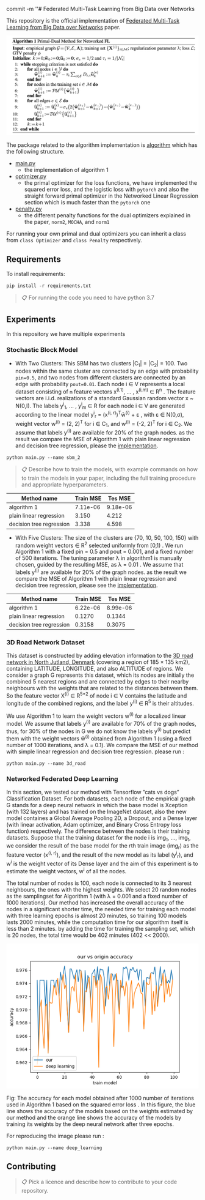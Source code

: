commit -m ''# Federated Multi-Task Learning from Big Data over Networks

This repository is the official implementation of [Federated Multi-Task Learning from Big Data over Networks](https://arxiv.org/abs/2030.12345) paper. 

![alt text](algorithm1.png)

The package related to the algorithm implementation is 
[algorithm](https://github.com/sahelyiyi/FederatedLearning/tree/master/algorithm)
 which has the following structure.

* [main.py](https://github.com/sahelyiyi/FederatedLearning/blob/master/algorithm/main.py)
    * the implementation of algorithm 1
* [optimizer.py](https://github.com/sahelyiyi/FederatedLearning/blob/master/algorithm/optimizer.py)
    * the primal optimizer for the loss functions, we have implemented 
    the squared error loss, and the logistic loss with `pytorch` 
    and also the straight forward primal optimizer in the 
    Networked Linear Regression section which is much faster than the `pytorch` one
* [penalty.py](https://github.com/sahelyiyi/FederatedLearning/blob/master/algorithm/penalty.py)
    * the different penalty functions for the dual optimizers explained in the paper, 
    `norm2`, `MOCHA`, and `norm1`
 
For running your own primal and dual optimizers you can inherit a class from `class Optimizer` 
and `class Penalty` respectively.

## Requirements

To install requirements:

```setup
pip install -r requirements.txt
```

>📋  For running the code you need to have python 3.7

## Experiments

In this repository we have multiple experiments

### Stochastic Block Model

* With Two Clusters: This SBM has two clusters |C<sub>1</sub>| =  |C<sub>2</sub>| = 100.
Two nodes within the same cluster are connected by an edge with probability `pin=0.5`, 
and two nodes from different clusters are connected by an edge with probability `pout=0.01`. 
Each node i &in; V represents a local dataset consisting of 
`m` feature vectors 
x<sup>(i,1)</sup>, ... , x<sup>(i,m)</sup> &in; R<sup>n</sup> . 
The feature vectors are i.i.d. realizations of a standard Gaussian random vector x ~ N(0,I).
The labels y<sup>i</sup><sub>1</sub>, ... , y<sup>i</sup><sub>m</sub> &in; R for each node i &in; V
are generated according to the linear model y<sup>i</sup><sub>r</sub> = (x<sup>(i, r)</sup>)<sup>T</sup>w&#772;<sup>(i)</sup> +  &epsilon; , 
with &epsilon; &in; N(0,&sigma;), weight vector w<sup>(i)</sup> = (2, 2)<sup>T</sup>
for i &in; C<sub>1</sub>, and w<sup>(i)</sup> = (-2, 2)<sup>T</sup> for i &in; C<sub>2</sub>. 
We assume that labels y<sup>(i)</sup> are available for 20% of the graph nodes.
as the result we compare the MSE of Algorithm 1 with plain linear regression 
and decision tree regression, please the [implementation](https://github.com/sahelyiyi/FederatedLearning/blob/master/SBM_experiment.ipynb).

```code
python main.py --name sbm_2
```

>📋  Describe how to train the models, with example commands on how to train the models in your paper, including the full training procedure and appropriate hyperparameters.



| Method name                    | Train MSE       | Tes MSE        |
| ------------------             |---------------- | -------------- |
| algorithm 1                    |    7.11e-06     |     9.18e-06   |
| plain linear regression        |    3.150        |     4.212      |
| decision tree regression       |    3.338        |     4.598      |



* With Five Clusters: The size of the clusters are {70, 10, 50, 100, 150} 
with random weight vectors ∈ R<sup>2</sup> selected uniformly from [0,1) . 
We run Algorithm 1 with a fixed pin = 0.5 and pout = 0.001, 
and a fixed number of 500 iterations. The tuning parameter &lambda; in algorithm1 
is manually chosen, guided by the resulting MSE, as &lambda; = 0.01 . 
We assume that labels y<sup>(i)</sup> are available for 20% of the graph nodes.
as the result we compare the MSE of Algorithm 1 with plain linear regression 
and decision tree regression, please see the [implementation](https://github.com/sahelyiyi/FederatedLearning/blob/master/SBM_experiment.ipynb).


| Method name                    | Train MSE       | Tes MSE        |
| ------------------             |---------------- | -------------- |
| algorithm 1                    |    6.22e-06     |     8.99e-06   |
| plain linear regression        |    0.1270       |     0.1344     |
| decision tree regression       |    0.3158       |     0.3075     |


### 3D Road Network Dataset

This dataset is constructed by adding elevation information to the [3D road 
network in North Jutland, Denmark](https://archive.ics.uci.edu/ml/datasets/3D+Road+Network+(North+Jutland,+Denmark)#) (covering a region of 185 × 135 km2), 
containing LATITUDE, LONGITUDE, and also ALTITUDE of regions. 
We consider a graph G represents this dataset, which its nodes
are initially the combined 5 nearest regions and are connected 
by edges to their nearby neighbours with the weights that are 
related to the distances between them. So the feature vector 
X<sup>(i)</sup> ∈ R<sup>5*2</sup> of node i ∈ V contains 
the latitude and longitude of the combined regions, and the 
label y<sup>(i)</sup> ∈ R<sup>5</sup> is their altitudes.

We use Algorithm 1 to learn the weight vectors w<sup>(i)</sup>
for a localized linear model. We assume that labels y<sup>(i)</sup>
are available for 70% of the graph nodes, thus, for 30% of the nodes 
in G we do not know the labels y<sup>(i)</sup> but predict them with the 
weight vectors w&#770;<sup>(i)</sup> obtained from Algorithm 1 
(using a fixed number of 1000 iterations, and λ = 0.1).
We compare the MSE of our method with simple linear regression 
and decision tree regression. please run :

```code
python main.py --name 3d_road
```

### Networked Federated Deep Learning

In this section, we tested our method with Tensorflow ”cats vs dogs” Classification Dataset.
For both datasets, each node of the empirical graph G stands for 
a deep neural network in which the base model is 
Xception (with 132 layers) and has trained on the ImageNet dataset, 
also the new model containes a Global Average Pooling 2D, a Dropout, 
and a Dense layer (with linear activation, Adam optimizer, 
and Binary Cross Entropy loss function) respectively. 
The difference between the nodes is their training datasets.
Suppose that the training dataset for the node i is 
img<sub>1</sub>, ..., img<sub>t</sub>, 
we consider the result of the base model for the rth train image (img<sub>r</sub>) 
as the feature vector (x<sup>(i, r)</sup>), 
and the result of the new model as its label (y<sup>i</sup><sub>r</sub>), 
and w<sup>i</sup> is the weight vector of its Dense layer and 
the aim of this experiment is to estimate the weight vectors, 
w<sup>i</sup> of all the nodes.

The total number of nodes is 100, each node is connected to its 
3 nearest neighbours, the ones with the highest weights. 
We select 20 random nodes as the samplingset for Algorithm 1 
(with λ = 0.001 and a fixed number of 1000 iterations). 
Our method has increased the overall accuracy of the nodes in a significant
shorter time, the needed time for training each model with 
three learning epochs is almost 20 minutes, so training 100 models 
lasts 2000 minutes, while the computation time for our algorithm 
itself is less than 2 minutes. by adding the time for training 
the sampling set, which is 20 nodes, the total time would be 402 minutes 
(402 << 2000).


![Screenshot](train_accuracy_0.001.png)

Fig: The accuracy for each model obtained after 1000 number of iterations 
used in Algorithm 1 based on the squared error loss . 
In this figure, the blue line shows the accuracy of the models 
based on the weights estimated by our method and the orange line shows 
the accuracy of the models by training its weights by the deep neural 
network after three epochs.


For reproducing the image please run :

```code
python main.py --name deep_learning
```


## Contributing

>📋  Pick a licence and describe how to contribute to your code repository. 
